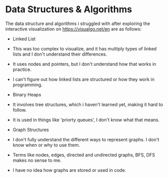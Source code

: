# Data Structures & Algorithms

The data structure and algorithms i struggled with after exploring the interactive visualization on https://visualgo.net/en are as follows:

* Linked List
- This was too complex to visualize, and it has multiply types of linked lists and I don't understand their differences.

- It uses nodes and pointers, but I don't understand how that works in practice.

- I can't figure out how linked lists are structured or how they work in programming.

* Binary Heaps
- It involves tree structures, which i haven't learned yet, making it hard to follow.

- It is used in things like 'priorty queues', I don't know what that means.

* Graph Structures
- I don't fully understand the different ways to represent graphs. I don't know when or why to use them.

- Terms like nodes, edges, directed and undirected graphs, BFS, DFS makes no sense to me.

- I have no idea how graphs are stored or used in code.




